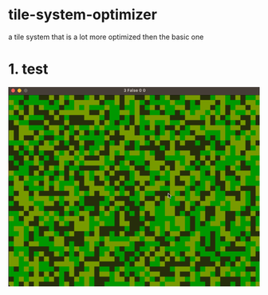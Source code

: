 # tile-system-optimizer
a tile system that is a lot more optimized then the basic one

<h1>1. test</h1>
<img src="tile_system.gif" alt="cant load"/>
